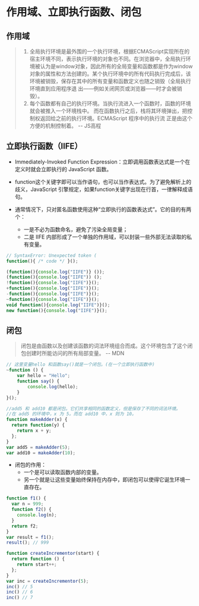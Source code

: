 # 作用域、立即执行函数、闭包

## 作用域

> 1. 全局执行环境是最外围的一个执行环境，根据ECMAScript实现所在的宿主环境不同，表示执行环境的对象也不同。在浏览器中，全局执行环境被认为是window对象，因此所有的全局变量和函数都是作为window对象的属性和方法创建的。某个执行环境中的所有代码执行完成后，该环境被销毁，保存在其中的所有变量和函数定义也随之销毁（全局执行环境直到应用程序退 出——例如关闭网页或浏览器——时才会被销毁）。
> 2. 每个函数都有自己的执行环境。当执行流进入一个函数时，函数的环境就会被推入一个环境栈中。 而在函数执行之后，栈将其环境弹出，把控制权返回给之前的执行环境。ECMAScript 程序中的执行流 正是由这个方便的机制控制着。      -- JS高程

## 立即执行函数（IIFE）

- Immediately-Invoked Function Expression：立即调用函数表达式是一个在定义时就会立即执行的 JavaScript 函数。

- function这个关键字即可以当作语句，也可以当作表达式。为了避免解析上的歧义，JavaScript 引擎规定，如果function关键字出现在行首，一律解释成语句。
- 通常情况下，只对匿名函数使用这种“立即执行的函数表达式”。它的目的有两个：
    - 一是不必为函数命名，避免了污染全局变量；
    - 二是 IIFE 内部形成了一个单独的作用域，可以封装一些外部无法读取的私有变量。

```JavaScript
// SyntaxError: Unexpected token (
function(){ /* code */ }();

(function(){console.log("IIFE")} ());
(function(){console.log("IIFE")) ();
!function(){console.log("IIFE")}();
+function(){console.log("IIFE")}();
-function(){console.log("IIFE")}();
~function(){console.log("IIFE")}();
void function(){console.log("IIFE")}();
new function(){console.log("IIFE")}();
```

## 闭包

>  闭包是由函数以及创建该函数的词法环境组合而成。这个环境包含了这个闭包创建时所能访问的所有局部变量。   -- MDN

```JavaScript
// 这里变量hello 和函数say()就是一个闭包。(在一个立即执行函数中)
~function () {
    var hello = "Hello";
    function say() {
        console.log(hello);
    }
}();

//add5 和 add10 都是闭包。它们共享相同的函数定义，但是保存了不同的词法环境。
//在 add5 的环境中，x 为 5。而在 add10 中，x 则为 10。
function makeAdder(x) {
  return function(y) {
    return x + y;
  };
}
var add5 = makeAdder(5);
var add10 = makeAdder(10);
```

- 闭包的作用：
    - 一个是可以读取函数内部的变量。
    - 另一个就是让这些变量始终保持在内存中，即闭包可以使得它诞生环境一直存在。

```JavaScript
function f1() {
  var n = 999;
  function f2() {
    console.log(n);
  }
  return f2;
}
var result = f1();
result(); // 999

function createIncrementor(start) {
  return function () {
    return start++;
  };
}
var inc = createIncrementor(5);
inc() // 5
inc() // 6
inc() // 7
```